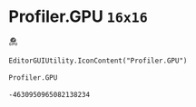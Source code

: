 # Profiler.GPU `16x16`
<img src="/img/Profiler.GPU.png" width=16 height=16>

``` CSharp
EditorGUIUtility.IconContent("Profiler.GPU")
```
```
Profiler.GPU
```
```
-4630950965082138234
```

